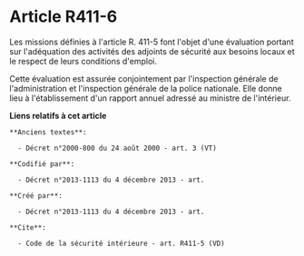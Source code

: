 # Article R411-6

Les missions définies à l'article R. 411-5 font l'objet d'une évaluation portant sur l'adéquation des activités des adjoints
de sécurité aux besoins locaux et le respect de leurs conditions d'emploi. 

Cette évaluation est assurée conjointement par l'inspection générale de l'administration et l'inspection générale de la
police nationale. Elle donne lieu à l'établissement d'un rapport annuel adressé au ministre de l'intérieur.

**Liens relatifs à cet article**

	**Anciens textes**:

	  - Décret n°2000-800 du 24 août 2000 - art. 3 (VT)

	**Codifié par**:

	  - Décret n°2013-1113 du 4 décembre 2013 - art.

	**Créé par**:

	  - Décret n°2013-1113 du 4 décembre 2013 - art.

	**Cite**:

	  - Code de la sécurité intérieure - art. R411-5 (VD)
